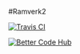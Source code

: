 #Ramverk2

[![Travis CI](https://img.shields.io/travis/KifeKenny/ramverk2.svg)](https://travis-ci.org/KifeKenny/ramverk2)


[![Better Code Hub](https://img.shields.io/badge/BetterCodeHub-7/10-green.svg)](https://bettercodehub.com/results/KifeKenny/ramverk2)
